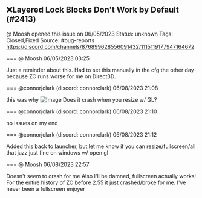 ## ❌Layered Lock Blocks Don't Work by Default (#2413)
@ Moosh opened this issue on 06/05/2023
Status: unknown
Tags: Closed,Fixed
Source: #bug-reports https://discord.com/channels/876899628556091432/1115119177947164672


=== @ Moosh 06/05/2023 03:25

Just a reminder about this. Had to set this manually in the cfg the other day because ZC runs worse for me on Direct3D.

=== @connorjclark (discord: connorclark) 06/08/2023 21:08

this was why
![image](https://cdn.discordapp.com/attachments/1115119177947164672/1116473799051858080/image.png?ex=65ea2cc0&is=65d7b7c0&hm=8d31e62fc7a0817ef3d96242b04ad73252d54985d2fc7f85d2255704a1a95381&)
Does it crash when you resize w/ GL?

=== @connorjclark (discord: connorclark) 06/08/2023 21:10

no issues on my end

=== @connorjclark (discord: connorclark) 06/08/2023 21:12

Added this back to launcher, but let me know if you can resize/fullscreen/all that jazz just fine on windows w/ open gl

=== @ Moosh 06/08/2023 22:57

Doesn't seem to crash for me
Also I'll be damned, fullscreen actually works!
For the entire history of ZC before 2.55 it just crashed/broke for me. I've never been a fullscreen enjoyer
